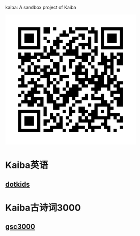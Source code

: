 kaiba: A sandbox project of Kaiba

![URLofREADME.md](index.png)

# Kaiba英语
## [dotkids](https://github.com/HuanianLi/kaiba/tree/master/english/dotkids)

# Kaiba古诗词3000
## [gsc3000](https://github.com/HuanianLi/kaiba/tree/master/gsc3000)
